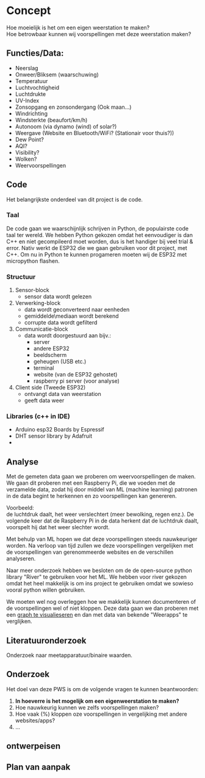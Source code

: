 # Concept
Hoe moeielijk is het om een eigen weerstation te maken?  
Hoe betrowbaar kunnen wij voorspellingen met deze weerstation maken?
## Functies/Data:
- Neerslag
- Onweer/Bliksem (waarschuwing)
- Temperatuur
- Luchtvochtigheid
- Luchtdrukte 
- UV-Index
- Zonsopgang en zonsondergang (Ook maan...)
- Windrichting
- Windsterkte (beaufort/km/h)
- Autonoom (via dynamo (wind) of solar?)
- Weergave (Website en Bluetooth/WiFi? (Stationair voor thuis?))
- Dew Point?
- AQI?
- Visibility?
- Wolken?
- Weervoorspellingen

## Code
Het belangrijkste onderdeel van dit project is de code.  
### Taal  
De code gaan we waarschijnlijk schrijven in Python, de populairste code taal ter wereld.
We hebben Python gekozen omdat het eenvoudiger is dan C++ en niet gecompileerd moet worden, dus is het handiger bij veel trial & error.
Nativ werkt de ESP32 die we gaan gebruiken voor dit project, met C++.
Om nu in Python te kunnen progameren moeten wij de ESP32 met micropython flashen.  

### Structuur  
1. Sensor-block
   - sensor data wordt gelezen
2. Verwerking-block
   - data wordt geconverteerd naar eenheden
   - gemiddelde\mediaan wordt berekend
   - corrupte data wordt gefilterd
3. Communicatie-block
   - data wordt doorgestuurd aan bijv.:
     - server
     - andere ESP32
     - beeldscherm
     - geheugen (USB etc.)
     - terminal
     - website (van de ESP32 gehostet)
     - raspberry pi server (voor analyse)
4. Client side (Tweede ESP32)
   - ontvangt data van weerstation
   - geeft data weer

### Libraries (c++ in IDE)  
- Arduino esp32 Boards by Espressif 
- DHT sensor library by Adafruit  
- 

## Analyse
Met de gemeten data gaan we proberen om weervoorspellingen de maken.  
We gaan dit proberen met een Raspberry Pi, die we voeden met de verzamelde data, zodat hij door middel van ML (machine learning) patronen in de data begint te herkennen en zo voorspellingen kan genereren. 

Voorbeeld:  
de luchtdruk daalt, het weer verslechtert (meer bewolking, regen enz.). De volgende keer dat de Raspberry Pi in de data herkent dat de luchtdruk daalt, voorspelt hij dat het weer slechter wordt. 

Met behulp van ML hopen we dat deze voorspellingen steeds nauwkeuriger worden. Na verloop van tijd zullen we deze voorspellingen vergelijken met de voorspellingen van gerenommeerde websites en de verschillen analyseren.


Naar meer onderzoek hebben we besloten om de de open-source python library "River" te gebruiken voor het ML. We hebben voor river gekozen omdat het heel makkelijk is om ins project te gebruiken omdat we sowieso vooral python willen gebruiken.

We moeten wel nog overleggen hoe we makkelijk kunnen documenteren of de voorspellingen wel of niet kloppen. Deze data gaan we dan proberen met een [graph te visualieseren](grafana.org) en dan met data van bekende "Weerapps" te verglijken.

## Literatuuronderzoek
Onderzoek naar meetapparatuur/binaire waarden.

## Onderzoek
Het doel van deze PWS is om de volgende vragen te kunnen beantwoorden:

1. **In hoeverre is het mogelijk om een eigenweerstation te maken?**
2. Hoe nauwkeurig kunnen we zelfs voorspellingen maken?
3. Hoe vaak (%) kloppen oze voorspellingen in vergelijking met andere websites/apps?
4. ...

## ontwerpeisen

## Plan van aanpak

